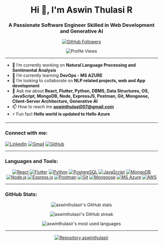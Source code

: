 <h1 align="center">Hi 👋, I'm Aswin Thulasi R</h1>
<h3 align="center">A Passionate Software Engineer Skilled in Web Development and Generative AI</h3>

<p align="center">
  <a href="https://github.com/aswinthulasir">
    <img src="https://img.shields.io/github/followers/aswinthulasir?label=Follow&style=social" alt="GitHub Followers">
  </a>
</p>

<p align="center">
  <img src="https://komarev.com/ghpvc/?username=aswinthulasir&label=Profile%20views&color=0e75b6&style=flat" alt="Profile Views" />
</p>

---

- 🔭 I’m currently working on **Natural Language Processing and Sentimental Analysis**
- 🌱 I’m currently learning **DevOps - MS AZURE**
- 👯 I’m looking to collaborate on **NLP related projects, web and App development**
- 💬 Ask me about **React, Flutter, Python, DBMS, Data Structures, OS, JavaScript, MongoDB, Node, ExpressJS, Postman, Git, Mongoose, Client-Server Architecture, Generative AI**
- 📫 How to reach me **aswinthulasi007@gmail.com**
- ⚡ Fun fact **Hello world is updated to Hello Azure**

---

<h3 align="left">Connect with me:</h3>
<p align="left">
  <a href="https://linkedin.com/in/Aswinthulasi(https://www.linkedin.com/in/aswin-thulasi-153331310/)" target="blank"><img align="center" src="https://img.shields.io/badge/-LinkedIn-%230077B5?style=for-the-badge&logo=linkedin&logoColor=white" alt="LinkedIn" /></a>
  <a href="mailto:[aswinthulasi007@gmail.com]" target="blank"><img align="center" src="https://img.shields.io/badge/-Gmail-D14836?style=for-the-badge&logo=gmail&logoColor=white" alt="Gmail" /></a>
  <a href="https://github.com/aswinthulasir" target="blank"><img align="center" src="https://img.shields.io/badge/-GitHub-181717?style=for-the-badge&logo=github&logoColor=white" alt="GitHub" /></a>
</p>

---

<h3 align="left">Languages and Tools:</h3>
<p align="center">
  <a href="https://reactjs.org/" target="_blank"> <img src="https://img.shields.io/badge/-React-%2361DAFB?style=for-the-badge&logo=react&logoColor=black" alt="React" /></a>
  <a href="https://flutter.dev/" target="_blank"> <img src="https://img.shields.io/badge/-Flutter-%2302569B?style=for-the-badge&logo=flutter&logoColor=white" alt="Flutter" /></a>
  <a href="https://www.python.org" target="_blank"> <img src="https://img.shields.io/badge/-Python-%233776AB?style=for-the-badge&logo=python&logoColor=white" alt="Python" /></a>
  <a href="https://www.postgresql.org/" target="_blank"> <img src="https://img.shields.io/badge/-PostgreSQL-%23336791?style=for-the-badge&logo=postgresql&logoColor=white" alt="PostgreSQL" /></a>
  <a href="https://developer.mozilla.org/en-US/docs/Web/JavaScript" target="_blank"> <img src="https://img.shields.io/badge/-JavaScript-%23F7DF1E?style=for-the-badge&logo=javascript&logoColor=black" alt="JavaScript" /></a>
  <a href="https://www.mongodb.com/" target="_blank"> <img src="https://img.shields.io/badge/-MongoDB-%2347A248?style=for-the-badge&logo=mongodb&logoColor=white" alt="MongoDB" /></a>
  <a href="https://nodejs.org/" target="_blank"> <img src="https://img.shields.io/badge/-Node.js-%23339933?style=for-the-badge&logo=node.js&logoColor=white" alt="Node.js" /></a>
  <a href="https://expressjs.com/" target="_blank"> <img src="https://img.shields.io/badge/-Express.js-%23000000?style=for-the-badge&logo=express&logoColor=white" alt="Express.js" /></a>
  <a href="https://www.postman.com/" target="_blank"> <img src="https://img.shields.io/badge/-Postman-%23FF6C37?style=for-the-badge&logo=postman&logoColor=white" alt="Postman" /></a>
  <a href="https://git-scm.com/" target="_blank"> <img src="https://img.shields.io/badge/-Git-%23F05032?style=for-the-badge&logo=git&logoColor=white" alt="Git" /></a>
  <a href="https://mongoosejs.com/" target="_blank"> <img src="https://img.shields.io/badge/-Mongoose-%23880000?style=for-the-badge&logoColor=white" alt="Mongoose" /></a>
  <a href="https://azure.microsoft.com/en-us/" target="_blank"> <img src="https://img.shields.io/badge/-MS%20Azure-%230078D4?style=for-the-badge&logo=microsoft-azure&logoColor=white" alt="MS Azure" /></a>
  <a href="https://aws.amazon.com/" target="_blank"> <img src="https://img.shields.io/badge/-AWS-%23232F3E?style=for-the-badge&logo=amazon-aws&logoColor=white" alt="AWS" /></a>
</p>

---

<h3 align="left">GitHub Stats:</h3>
<p align="center">
  <img src="https://github-readme-stats.vercel.app/api?username=aswinthulasir&show_icons=true&theme=dark" alt="aswinthulasir's GitHub stats" />
</p>
<p align="center">
  <img src="https://github-readme-streak-stats.herokuapp.com/?user=aswinthulasir&theme=dark" alt="aswinthulasir's GitHub streak" />
</p>
<p align="center">
  <img src="https://github-readme-stats.vercel.app/api/top-langs?username=aswinthulasir&show_icons=true&locale=en&layout=compact&theme=dark" alt="aswinthulasir's most used languages" />
</p>

---

<p align="center">
  <a href="https://github.com/aswinthulasir/aswinthulasir">
    <img src="https://github-readme-stats.vercel.app/api/pin/aswinthulasir?username&repo=aswinthulasir&theme=dark" alt="Repository aswinthulasir" />
  </a>
</p>
